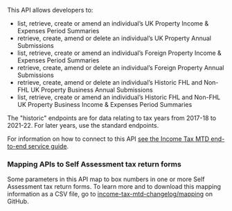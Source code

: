 This API allows developers to:

- list, retrieve, create or amend an individual’s UK Property Income & Expenses Period Summaries
- retrieve, create, amend or delete an individual’s UK Property Annual Submissions
- list, retrieve, create or amend an individual’s Foreign Property Income & Expenses Period Summaries
- retrieve, create, amend or delete an individual’s Foreign Property Annual Submissions
- retrieve, create, amend or delete an individual’s Historic FHL and Non-FHL UK Property Business Annual Submissions
- list, retrieve, create or amend an individual’s Historic FHL and Non-FHL UK Property Business Income & Expenses Period Summaries

The "historic" endpoints are for data relating to tax years from 2017-18 to 2021-22. 
For later years, use the standard endpoints.

For information on how to connect to this API [see the Income Tax MTD end-to-end service guide](https://developer.service.hmrc.gov.uk/guides/income-tax-mtd-end-to-end-service-guide/).

### Mapping APIs to Self Assessment tax return forms

Some parameters in this API map to box numbers in one or more Self Assessment tax return forms. To learn more and to download this mapping information as a CSV file, go to [income-tax-mtd-changelog/mapping](https://github.com/hmrc/income-tax-mtd-changelog?tab=readme-ov-file#mapping-apis-to-self-assessment-tax-return-forms) on GitHub.